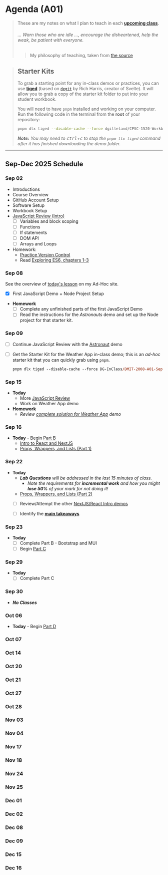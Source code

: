 # Agenda (A01)

> These are my notes on what I plan to teach in each [**upcoming class**](#sep-22).
>
> ###### *... Warn those who are idle ..., encourage the disheartened, help the weak, be patient with everyone.*
>
> > My philosophy of teaching, taken from [the source](https://www.bible.com/bible/111/1TH.5.14.NIV)


> ## Starter Kits
>
> To grab a starting point for any in-class demos or practices, you can use [**tiged**](https://github.com/tiged/tiged) (based on [`degit`](https://github.com/Rich-Harris/degit) by Rich Harris, creator of Svelte). It will allow you to grab a copy of the starter kit folder to put into your student workbook.
> 
> You will need to have `pnpm` installed and working on your computer. Run the following code in the terminal from the **root** of your repository:
>
> ```bash
> pnpm dlx tiged --disable-cache --force dgilleland/CPSC-1520-Workbook/sk/-how-to- ./src/-how-to-
> ```
>
> ***Note:** You may need to <kbd>ctrl</kbd>+<kbd>c</kbd> to stop the `pnpm tlx tiged` command after it has finished downloading the demo folder.*


----

## Sep-Dec 2025 Schedule

### Sep 02

- Introductions
- Course Overview
- GitHub Account Setup
- Software Setup
- Workbook Setup
- [JavaScript Review (Intro)](https://dmit-2008.github.io/dmit2008/classes/week-1/day-2)
  - [ ] Variables and block scoping
  - [ ] Functions
  - [ ] If statements
  - [ ] DOM API
  - [ ] Arrays and Loops
- Homework:
  - [Practice Version Control](https://dgilleland.github.io/CPSC-1520/tutorials/0011/)
  - Read [Exploring ES6, chapters 1-3](https://exploringjs.com/es6/)


### Sep 08

See the overview of [today's lesson](https://dgilleland.github.io/DMIT-2008/lessons/w02-d1/) on my Ad-Hoc site.

- [x] First JavaScript Demo + Node Project Setup
- **Homework**
  - [ ] Complete any unfinished parts of the first JavaScript Demo
  - [ ] Read the instructions for the *Astronauts* demo and set up the Node project for that starter kit.

### Sep 09

- [ ] Continue JavaScript Review with the [Astronaut](./src/A/review-astronauts-example-START/README.md) demo
- [ ] Get the Starter Kit for the Weather App in-class demo; this is an *ad-hoc* starter kit that you can quickly grab using `pnpm`.

    ```ps
    pnpm dlx tiged --disable-cache --force DG-InClass/DMIT-2008-A01-Sep-2025/sk/A/weather-app-start ./src/A/weather-app
    ```



### Sep 15

- **Today**
  - More [JavaScript Review](https://dmit-2008.github.io/dmit2008/classes/week-2/day-2)
  - Work on Weather App demo
- **Homework**
  - *Review [complete solution for Weather App](https://dgilleland.github.io/DMIT-2008/lessons/w02-d2/) demo*

### Sep 16

- **Today** - Begin [Part B](./src/B/ReadMe.md)
  - [Intro to React and NextJS](https://dmit-2008.github.io/dmit2008/classes/week-3/day-1)
  - [Props, Wrappers, and Lists (Part 1)](https://dmit-2008.github.io/dmit2008/classes/week-3/day-2)

### Sep 22

- **Today**
  - ***Lab Questions** will be addressed in the last 15 minutes of class.*
    - *Note the requirements for **incremental work** and how you might **lose 50%** of your mark for not doing it!*
  - [Props, Wrappers, and Lists (Part 2)](https://dmit-2008.github.io/dmit2008/classes/week-4/day-1)
  - [ ] Review/Attempt the other [NextJS/React Intro demos](./src/B/ReadMe.md)
  - [ ] Identify the [**main takeaways**](./src/B/Takeaways.md)


### Sep 23

- **Today**
  - [ ] Complete Part B - Bootstrap and MUI
  - [ ] Begin [Part C](./src/C/ReadMe.md)

### Sep 29

- **Today**
  - [ ] Complete Part C

### Sep 30

- ***No Classes***

### Oct 06

- **Today** - Begin [Part D](./src/D/ReadMe.md)


### Oct 07


### Oct 14


### Oct 20


### Oct 21


### Oct 27


### Oct 28


### Nov 03


### Nov 04


### Nov 17


### Nov 18


### Nov 24


### Nov 25


### Dec 01


### Dec 02


### Dec 08


### Dec 09


### Dec 15


### Dec 16

